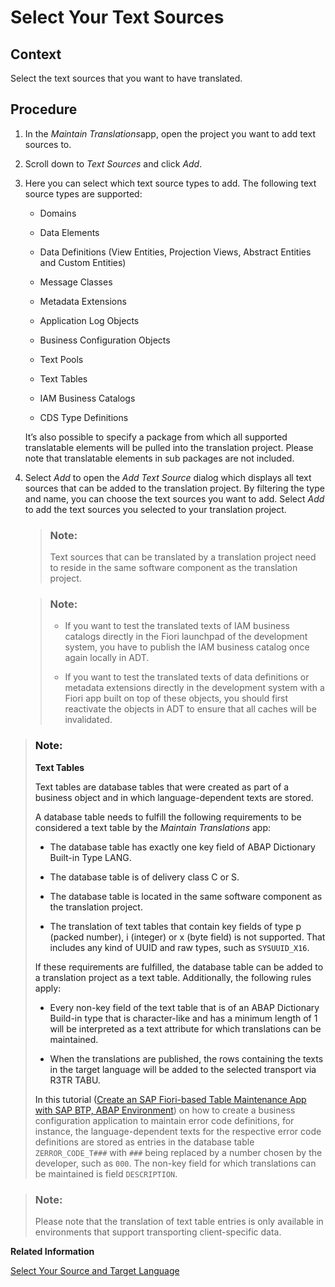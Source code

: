 <!-- loiob93df3e5e48848688d3b82369fa53937 -->

# Select Your Text Sources



<a name="loiob93df3e5e48848688d3b82369fa53937__section_w21_qmk_m3b"/>

## Context

Select the text sources that you want to have translated.



<a name="loiob93df3e5e48848688d3b82369fa53937__section_ptf_2sq_hpb"/>

## Procedure

1.  In the *Maintain Translations*app, open the project you want to add text sources to.
2.  Scroll down to *Text Sources* and click *Add*.
3.  Here you can select which text source types to add. The following text source types are supported:

    -   Domains

    -   Data Elements

    -   Data Definitions \(View Entities, Projection Views, Abstract Entities and Custom Entities\)

    -   Message Classes

    -   Metadata Extensions

    -   Application Log Objects

    -   Business Configuration Objects

    -   Text Pools

    -   Text Tables

    -   IAM Business Catalogs

    -   CDS Type Definitions


    It’s also possible to specify a package from which all supported translatable elements will be pulled into the translation project. Please note that translatable elements in sub packages are not included.

4.  Select *Add* to open the *Add Text Source* dialog which displays all text sources that can be added to the translation project. By filtering the type and name, you can choose the text sources you want to add. Select *Add* to add the text sources you selected to your translation project.

    > ### Note:  
    > Text sources that can be translated by a translation project need to reside in the same software component as the translation project.

    > ### Note:  
    > -   If you want to test the translated texts of IAM business catalogs directly in the Fiori launchpad of the development system, you have to publish the IAM business catalog once again locally in ADT.
    > 
    > -   If you want to test the translated texts of data definitions or metadata extensions directly in the development system with a Fiori app built on top of these objects, you should first reactivate the objects in ADT to ensure that all caches will be invalidated.




> ### Note:  
> **Text Tables**
> 
> Text tables are database tables that were created as part of a business object and in which language-dependent texts are stored.
> 
> A database table needs to fulfill the following requirements to be considered a text table by the *Maintain Translations* app:
> 
> -   The database table has exactly one key field of ABAP Dictionary Built-in Type LANG.
> 
> -   The database table is of delivery class C or S.
> 
> -   The database table is located in the same software component as the translation project.
> 
> -   The translation of text tables that contain key fields of type p \(packed number\), i \(integer\) or x \(byte field\) is not supported. That includes any kind of UUID and raw types, such as `SYSUUID_X16`.
> 
> 
> If these requirements are fulfilled, the database table can be added to a translation project as a text table. Additionally, the following rules apply:
> 
> -   Every non-key field of the text table that is of an ABAP Dictionary Build-in type that is character-like and has a minimum length of 1 will be interpreted as a text attribute for which translations can be maintained.
> 
> -   When the translations are published, the rows containing the texts in the target language will be added to the selected transport via R3TR TABU.
> 
> 
> In this tutorial \([Create an SAP Fiori-based Table Maintenance App with SAP BTP, ABAP Environment](https://developers.sap.com/group.abap-env-factory.html)\) on how to create a business configuration application to maintain error code definitions, for instance, the language-dependent texts for the respective error code definitions are stored as entries in the database table `ZERROR_CODE_T###` with `###` being replaced by a number chosen by the developer, such as `000`. The non-key field for which translations can be maintained is field `DESCRIPTION`.

> ### Note:  
> Please note that the translation of text table entries is only available in environments that support transporting client-specific data.

**Related Information**  


[Select Your Source and Target Language](select-your-source-and-target-language-85823ef.md)


